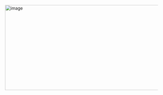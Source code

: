 <img width="631" height="281" alt="image" src="https://github.com/user-attachments/assets/694fc346-556b-44c7-991d-65bfefb9fbb9" />
